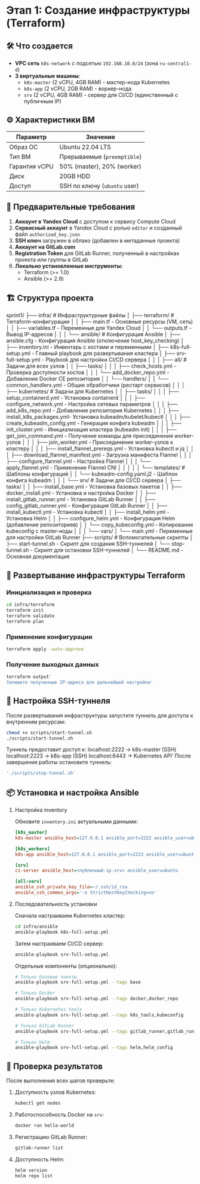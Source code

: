 # Этап 1: Создание инфраструктуры (Terraform)

## 🛠️ Что создается

- **VPC сеть** `k8s-network` с подсетью `192.168.10.0/24` (зона `ru-central1-d`)
- **3 виртуальные машины**:
  - `k8s-master` (2 vCPU, 4GB RAM) - мастер-нода Kubernetes
  - `k8s-app` (2 vCPU, 2GB RAM) - воркер-нода
  - `srv` (2 vCPU, 4GB RAM) - сервер для CI/CD (единственный с публичным IP)

## ⚙️ Характеристики ВМ

| Параметр         | Значение                     |
|------------------|------------------------------|
| Образ ОС         | Ubuntu 22.04 LTS             |
| Тип ВМ           | Прерываемые (`preemptible`)  |
| Гарантия vCPU    | 50% (master), 20% (worker)   |
| Диск             | 20GB HDD                     |
| Доступ           | SSH по ключу (`ubuntu` user) |

## 🔧 Предварительные требования

1. **Аккаунт в Yandex Cloud** с доступом к сервису Compute Cloud
2. **Сервисный аккаунт** в Yandex Cloud с ролью `editor` и созданный файл `authorized_key.json`
3. **SSH ключ** загружен в облако (добавлен в метаданные проекта)
4. **Аккаунт на GitLab.com**
5. **Registration Token** для GitLab Runner, полученный в настройках проекта или группы в GitLab
6. **Локально установленные инструменты:**
    - Terraform (>= 1.0)
    - Ansible (>= 2.9)

## 🏗️ Структура проекта

sprint1/
├── infra/                       # Инфраструктурные файлы
│   ├── terraform/               # Terraform-конфигурации
│   │   ├── main.tf              - Основные ресурсы (VM, сеть)
│   │   ├── variables.tf         - Переменные для Yandex Cloud
│   │   └── outputs.tf           - Вывод IP-адресов
│   │
│   └── ansible/                 # Конфигурация Ansible
│       ├── ansible.cfg          - Конфигурация Ansible (отключение host_key_checking)
│       ├── inventory.ini        - Инвентарь с хостами и переменными
│       ├── k8s-full-setup.yml   - Главный playbook для развертывания кластера
│       ├── srv-full-setup.yml   - Playbook для настройки CI/CD сервера
│       │
│       ├── all/                 # Задачи для всех узлов
│       │   ├── tasks/
│       │   │   ├── check_hosts.yml         - Проверка доступности хостов
│       │   │   └── add_docker_repo.yml     - Добавление Docker CE репозитория
│       │   └── handlers/
│       │       └── common_handlers.yml     - Общие обработчики (рестарт сервисов)
│       │
│       ├── kubernetes/          # Задачи для Kubernetes
│       │   ├── tasks/
│       │   │   ├── setup_containerd.yml    - Установка containerd
│       │   │   ├── configure_network.yml   - Настройка сетевых параметров
│       │   │   ├── add_k8s_repo.yml        - Добавление репозитория Kubernetes
│       │   │   ├── install_k8s_packages.yml- Установка kubeadm/kubelet/kubectl
│       │   │   ├── create_kubeadm_config.yml - Генерация конфига kubeadm
│       │   │   ├── init_cluster.yml        - Инициализация кластера (kubeadm init)
│       │   │   ├── get_join_command.yml    - Получение команды для присоединения worker-узлов
│       │   │   ├── join_worker.yml         - Присоединение worker-узлов к кластеру
│       │   │   ├── install_flannel_prereqs.yml - Установка kubectl и jq
│       │   │   ├── download_flannel_manifest.yml - Загрузка манифеста Flannel
│       │   │   ├── configure_flannel.yml   - Настройка Flannel
│       │   │   └── apply_flannel.yml       - Применение Flannel CNI
│       │   │
│       │   └── templates/       # Шаблоны конфигураций
│       │       └── kubeadm-config.yaml.j2  - Шаблон конфига kubeadm
│       │
│       └── srv/                 # Задачи для CI/CD сервера
│           ├── tasks/
│           │   ├── install_base.yml        - Установка базовых пакетов
│           │   ├── docker_install.yml      - Установка и настройка Docker
│           │   ├── install_gitlab_runner.yml - Установка GitLab Runner
│           │   ├── config_gitlab_runner.yml - Конфигурация GitLab Runner
│           │   ├── install_kubectl.yml     - Установка kubectl
│           │   ├── install_helm.yml        - Установка Helm
│           │   ├── configure_helm.yml      - Конфигурация Helm (добавление репозиториев)
│           │   └── copy_kubeconfig.yml     - Копирование kubeconfig с master-ноды
│           │
│           └── vars/
│               └── main.yml     - Переменные для настройки GitLab Runner
├── scripts/                     # Вспомогательные скрипты
│   ├── start-tunnel.sh          - Скрипт для создания SSH-туннелей
│   └── stop-tunnel.sh           - Скрипт для остановки SSH-туннелей
│
└── README.md                    - Основная документация

## 🚀 Развертывание инфраструктуры Terraform

### Инициализация и проверка

```bash
cd infra/terraform
terraform init
terraform validate
terraform plan
```

### Применение конфигурации

```bash
terraform apply -auto-approve
```

### Получение выходных данных

```bash
terraform output'
Запишите полученные IP-адреса для дальнейшей настройки'
```

## 🔄 Настройка SSH-туннеля

После развертывания инфраструктуры запустите туннель для доступа к внутренним ресурсам:

```bash
chmod +x scripts/start-tunnel.sh
./scripts/start-tunnel.sh
```

Туннель предоставит доступ к:
    localhost:2222 → k8s-master (SSH)
    localhost:2223 → k8s-app (SSH)
    localhost:6443 → Kubernetes API'
После завершения работы остановите туннель:

```bash
'./scripts/stop-tunnel.sh'
```

## 📦 Установка и настройка Ansible

1. Настройка inventory

    Обновите `inventory.ini` актуальными данными:

    ```ini
    [k8s_master]
    k8s-master ansible_host=127.0.0.1 ansible_port=2222 ansible_user=ubuntu

    [k8s_workers]
    k8s-app ansible_host=127.0.0.1 ansible_port=2223 ansible_user=ubuntu

    [srv]
    ci-server ansible_host=<публичный-ip-srv> ansible_user=ubuntu

    [all:vars]
    ansible_ssh_private_key_file=~/.ssh/id_rsa
    ansible_ssh_common_args='-o StrictHostKeyChecking=no'
    ```

2. Последовательность установки

    Сначала настраиваем Kubernetes кластер:

    ```bash
    cd infra/ansible
    ansible-playbook k8s-full-setup.yml
    ```

    Затем настраиваем CI/CD сервер:

    ```bash
    ansible-playbook srv-full-setup.yml
    ```

    Отдельные компоненты (опционально):

    ```bash
    # Только базовые пакеты
    ansible-playbook srv-full-setup.yml --tags base
    ```

    ```bash
    # Только Docker
    ansible-playbook srv-full-setup.yml --tags docker,docker_repo
    ```

    ```bash
    # Только Kubernetes tools
    ansible-playbook srv-full-setup.yml --tags k8s_tools,kubeconfig
    ```

    ```bash
    # Только GitLab Runner
    ansible-playbook srv-full-setup.yml --tags gitlab_runner,gitlab_runner_config
    ```

    ```bash
    # Только Helm
    ansible-playbook srv-full-setup.yml --tags helm,helm_config
    ```

## 🎯 Проверка результатов

После выполнения всех шагов проверьте:

1. Доступность узлов Kubernetes:

    ```bash
    kubectl get nodes
    ```

2. Работоспособность Docker на `srv`:

    ```bash
    docker run hello-world
    ```

3. Регистрацию GitLab Runner:

    ```bash
    gitlab-runner list
    ```

4. Доступность Helm:

    ```bash
    helm version
    helm repo list
    ```
